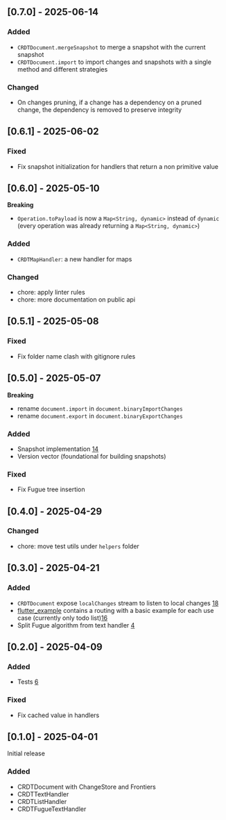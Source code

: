 ## [0.7.0] - 2025-06-14

### Added
- `CRDTDocument.mergeSnapshot` to merge a snapshot with the current snapshot
- `CRDTDocument.import` to import changes and snapshots with a single method and different strategies

### Changed
- On changes pruning, if a change has a dependency on a pruned change, the dependency is removed to preserve integrity

## [0.6.1] - 2025-06-02

### Fixed

- Fix snapshot initialization for handlers that return a non primitive value

## [0.6.0] - 2025-05-10

**Breaking**

- `Operation.toPayload` is now a `Map<String, dynamic>` instead of `dynamic` (every operation was already returning a `Map<String, dynamic>`)

### Added

- `CRDTMapHandler`: a new handler for maps

### Changed

- chore: apply linter rules
- chore: more documentation on public api

## [0.5.1] - 2025-05-08

### Fixed
- Fix folder name clash with gitignore rules 

## [0.5.0] - 2025-05-07

**Breaking**
- rename `document.import` in `document.binaryImportChanges`
- rename `document.export` in `document.binaryExportChanges`

### Added
- Snapshot implementation [14](https://github.com/MattiaPispisa/crdt/issues/14)
- Version vector (foundational for building snapshots)

### Fixed
- Fix Fugue tree insertion 

## [0.4.0] - 2025-04-29
### Changed
- chore: move test utils under `helpers` folder

## [0.3.0] - 2025-04-21

### Added
- `CRDTDocument` expose `localChanges` stream to listen to local changes [18](https://github.com/MattiaPispisa/crdt/issues/18)
- [flutter_example](https://github.com/MattiaPispisa/crdt/tree/main/packages/crdt_lf/flutter_example) 
contains a routing with a basic example for each use case (currently only todo list)[16](https://github.com/MattiaPispisa/crdt/issues/16)
- Split Fugue algorithm from text handler [4](https://github.com/MattiaPispisa/crdt/issues/4)

## [0.2.0] - 2025-04-09

### Added
- Tests [6](https://github.com/MattiaPispisa/crdt/issues/6)
  
### Fixed
- Fix cached value in handlers

## [0.1.0] - 2025-04-01

Initial release

### Added
- CRDTDocument with ChangeStore and Frontiers
- CRDTTextHandler
- CRDTListHandler
- CRDTFugueTextHandler